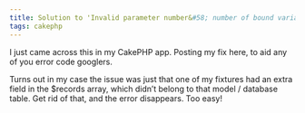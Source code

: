 ```yaml
---
title: Solution to 'Invalid parameter number&#58; number of bound variables does not match number of tokens' when running CakePHP Unit Tests
tags: cakephp
---
```


<!-- Post Content -->
<p class="lead">I just came across this in my CakePHP app. Posting my fix here, to aid any of you error code googlers.

Turns out in my case the issue was just that one of my fixtures had an extra field in the $records array, which didn’t belong to that model / database table. Get rid of that, and the error disappears. Too easy!</p>
